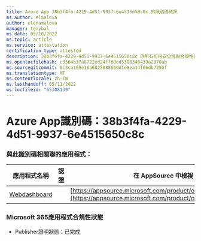 ```yaml
---
title: Azure App 38b3f4fa-4229-4d51-9937-6e4515650c8c 的識別碼資訊
ms.author: elmalova
author: elenamalova
manager: tonybal
ms.date: 05/10/2022
ms.topic: article
ms.service: attestation
certification_type: attested
description: 38b3f4fa-4229-4d51-9937-6e4515650c8c 的所有可用安全性與合規性資訊。
ms.openlocfilehash: c3564b37a8722ed24ff6ded5386346439a2070ab
ms.sourcegitcommit: 0c3ca169e16a6825888669d1e8ea14f66db725bf
ms.translationtype: MT
ms.contentlocale: zh-TW
ms.lasthandoff: 05/11/2022
ms.locfileid: "65308139"
---
```

# <a name="azure-app-id-38b3f4fa-4229-4d51-9937-6e4515650c8c"></a>Azure App識別碼：38b3f4fa-4229-4d51-9937-6e4515650c8c


### <a name="apps-associated-with-this-id"></a>與此識別碼相關聯的應用程式：
| **應用程式名稱** | **認證** | **在 AppSource 中檢視** |
|--------------|---------------|-----------------------|
| [Webdashboard](../forward/WA200002970.md) |  | [https://appsource.microsoft.com/product/office/WA200002970](https://appsource.microsoft.com/product/office/WA200002970) |

### <a name="microsoft-365-app-compliance-status"></a>Microsoft 365應用程式合規性狀態
- Publisher證明狀態：已完成
